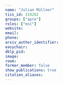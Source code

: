 ```yaml
---
name: "Julian Müllner"
tiss_id: 319282
groups: ["apre"]
roles: ["msc"]
website:
email:
phone:
arxiv_author_identifier:
easychair:
dblp_pid:
image:
room:
former_member: false
show_publications: true
citation_aliases:
---
```


<!--
Your custom content goes here.
-->